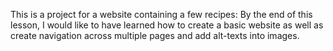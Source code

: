 This is a project for a website containing a few recipes:
By the end of this lesson, I would like to have
learned how to create a basic website as well as
create navigation across multiple pages and 
add alt-texts into images.